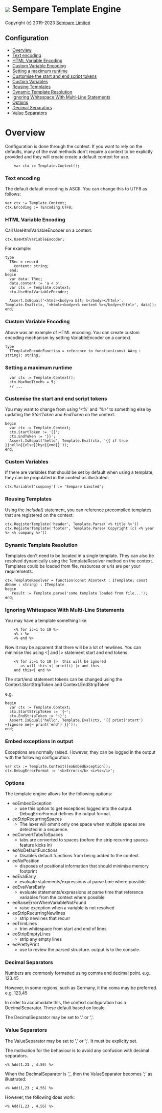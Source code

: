 # ![](../images/sempare-logo-45px.png) Sempare Template Engine

Copyright (c) 2019-2023 [Sempare Limited](http://www.sempare.ltd)

## Configuration

- [Overview](#Overview)
- [Text encoding](#Text_encoding)
- [HTML Variable Encoding](#HTML_Variable_Encoding)
- [Custom Variable Encoding](#Custom_Variable_Encoding)
- [Setting a maximum runtime](#Setting_a_maximum_runtime)
- [Customise the start and end script tokens](#Customise_the_start_and_end_script_tokens)
- [Custom Variables](#Custom_Variables)
- [Reusing Templates](#Reusing_Templates)
- [Dynamic Template Resolution](#Dynamic_Template_Resolution)
- [Ignoring Whitespace With Multi-Line Statements](#Ignoring_Whitespace_With_Multi_Line_Statements)
- [Options](#Options)
- [Decimal Separators](#Decimal_Separators)
- [Value Separators](#Value_Separators)

# Overview

Configuration is done through the context. If you want to rely on the defaults, many of the eval methods don't require a context to be explictly provided and they will create create a default context for use.
```
    var ctx := Template.Context();
```
### Text encoding

The default default encoding is ASCII. You can change this to UTF8 as follows:
```
var ctx := Template.Context;
ctx.Encoding := TEncoding.UTF8;
```
### HTML Variable Encoding
Call UseHtmlVariableEncoder on a context:
```
ctx.UseHtmlVariableEncoder;
```
For example:
```
type
  TRec = record
    content: string;
  end;
begin
  var data: TRec;
  data.content := 'a < b';
  var ctx := Template.Context;
  ctx.UseHtmlVariableEncoder;

  Assert.IsEqual('<html><body>a &lt; b</body></html>', Template.Eval(ctx, '<html><body><% content %></body></html>', data));
end;
```

### Custom Variable Encoding
Above was an example of HTML encoding. You can create custom encoding mechanism by setting VariableEncoder on a context.

```
type
  TTemplateEncodeFunction = reference to function(const AArg : string): string;
```
### Setting a maximum runtime
```
  var ctx := Template.Context();
  ctx.MaxRunTimeMs = 5;
  // ...
```
### Customise the start and end script tokens
You may want to change from using '<%' and '%>' to something else by updating the _StartToken_ and _EndToken_ on the context.
```
begin
  var ctx := Template.Context;
  ctx.StartToken := '{{';
  ctx.EndToken := '}}';
  Assert.IsEqual('hello', Template.Eval(ctx, '{{ if true }}hello{{else}}bye{{end}}'));
end;
```
### Custom Variables
If there are variables that should be set by default when using a template, they can
be propulated in the context as illustrated:
```
ctx.Variable['company'] := 'Sempare Limited'; 
```
### Reusing Templates
Using the _include()_ statement, you can reference precompiled templates that are registered on the context:

```
ctx.RegisterTemplate('header', Template.Parse('<% title %>')) 
ctx.RegisterTemplate('footer', Template.Parse('Copyright (c) <% year %> <% company %>')) 
```
### Dynamic Template Resolution

Templates don't need to be located in a single template. They can also be resolved dynamically using the TemplateResolver method on the context.
Templates could be loaded from file, resources or urls are per your requirements.

```
ctx.TemplateResolver = function(const AContext : ITemplate; const AName : string) : ITemplate
begin
   result := Template.parse('some template loaded from file...');
end;
```

### Ignoring Whitespace With Multi-Line Statements

You may have a template something like:
```
	<% for i:=1 to 10 %>
	<% i %>
	<% end %>
```

Now it may be apparent that there will be a lot of newlines. You can minimise this using <| and |> statement start and end tokens.
```
	<% for i:=1 to 10 |>  this will be ignored
	   as will this <| print(i) |> and this
	and this<| end %>
```

The start/end statement tokens can be changed using the Context.StartStripToken and Context.EndStripToken

e.g.
```
begin
  var ctx := Template.Context;
  ctx.StartStripToken := '{~';
  ctx.EndStripToken := '~}';
  Assert.IsEqual('hello', Template.Eval(ctx, '{{ print('start') ~}ignore me{~ print('end') }}'));
end;
```

### Embed exceptions in output

Exceptions are normally raised. However, they can be logged in the output with the following configuration.
```
var ctx := Template.Context([eoEmbedException]);
ctx.DebugErrorFormat := '<b>Error:</b> <i>%s</i>';
```

### Options

The template engine allows for the following options:
- eoEmbedException
  - use this option to get exceptions logged into the output. DebugErrorFormat defines the output format.
- eoStripRecurringSpaces
  - The lexer will ommit only one space when multiple spaces are detected in a sequence. 
- eoConvertTabsToSpaces
  - tabs are converted to spaces (before the strip recurring spaces feature kicks in)
- eoNoDefaultFunctions
  - Disables default functions from being added to the context.
- eoNoPosition
  - disposes of positional information that should minimise memory footprint
- eoEvalEarly
  - evaluate statements/expressions at parse time where possible 
- eoEvalVarsEarly
  - evaluate statements/expressions at parse time that reference variables from the context where possible 
- eoRaiseErrorWhenVariableNotFound
  - raise exception when a variable is not resolved
- eoStripRecurringNewlines 
  - strip newlines that recurr
- eoTrimLines
  - trim whitespace from start and end of lines
- eoStripEmptyLines
  - strip any empty lines
- eoPrettyPrint
  - use to review the parsed structure. output is to the console.

### Decimal Separators

Numbers are commonly formatted using comma and decimal point. e.g. 123.45

However, in some regions, such as Germany, it the coma may be preferred. e.g. 123,45

In order to accomodate this, the context configuration has a DecimalSeparator. These default based on locale.

The DecimalSeparator may be set to '.' or ','. 

### Value Separators

The ValueSeparator may be set to ',' or ';'. It must be explicity set.

The motivation for the behaviour is to avoid any confusion with decimal separators.
```
<% Add(1.23 , 4.56) %>
```
When the DecimalSeparator is ',', then the ValueSeparator becomes ';' as illustrated:
```
<% Add(1,23 ; 4,56) %>
```
However, the following does work:
```
<% Add(1,23 , 4,56) %>
```
